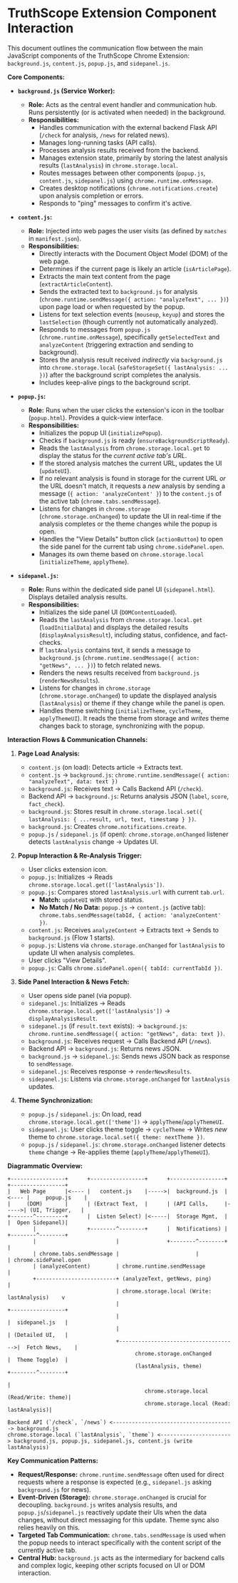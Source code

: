# TruthScope Extension Component Interaction

This document outlines the communication flow between the main JavaScript components of the TruthScope Chrome Extension: `background.js`, `content.js`, `popup.js`, and `sidepanel.js`.

**Core Components:**

*   **`background.js` (Service Worker):**
    *   **Role:** Acts as the central event handler and communication hub. Runs persistently (or is activated when needed) in the background.
    *   **Responsibilities:**
        *   Handles communication with the external backend Flask API (`/check` for analysis, `/news` for related news).
        *   Manages long-running tasks (API calls).
        *   Processes analysis results received from the backend.
        *   Manages extension state, primarily by storing the latest analysis results (`lastAnalysis`) in `chrome.storage.local`.
        *   Routes messages between other components (`popup.js`, `content.js`, `sidepanel.js`) using `chrome.runtime.onMessage`.
        *   Creates desktop notifications (`chrome.notifications.create`) upon analysis completion or errors.
        *   Responds to "ping" messages to confirm it's active.

*   **`content.js`:**
    *   **Role:** Injected into web pages the user visits (as defined by `matches` in `manifest.json`).
    *   **Responsibilities:**
        *   Directly interacts with the Document Object Model (DOM) of the web page.
        *   Determines if the current page is likely an article (`isArticlePage`).
        *   Extracts the main text content from the page (`extractArticleContent`).
        *   Sends the extracted text to `background.js` for analysis (`chrome.runtime.sendMessage({ action: "analyzeText", ... })`) upon page load or when requested by the popup.
        *   Listens for text selection events (`mouseup`, `keyup`) and stores the `lastSelection` (though currently not automatically analyzed).
        *   Responds to messages from `popup.js` (`chrome.runtime.onMessage`), specifically `getSelectedText` and `analyzeContent` (triggering extraction and sending to background).
        *   Stores the analysis result received *indirectly* via `background.js` into `chrome.storage.local` (`safeStorageSet({ lastAnalysis: ... })`) after the background script completes the analysis.
        *   Includes keep-alive pings to the background script.

*   **`popup.js`:**
    *   **Role:** Runs when the user clicks the extension's icon in the toolbar (`popup.html`). Provides a quick-view interface.
    *   **Responsibilities:**
        *   Initializes the popup UI (`initializePopup`).
        *   Checks if `background.js` is ready (`ensureBackgroundScriptReady`).
        *   Reads the `lastAnalysis` from `chrome.storage.local.get` to display the status for the *current active tab's URL*.
        *   If the stored analysis matches the current URL, updates the UI (`updateUI`).
        *   If no relevant analysis is found in storage for the current URL *or* the URL doesn't match, it requests a *new* analysis by sending a message (`{ action: 'analyzeContent' }`) to the `content.js` of the active tab (`chrome.tabs.sendMessage`).
        *   Listens for changes in `chrome.storage` (`chrome.storage.onChanged`) to update the UI in real-time if the analysis completes or the theme changes while the popup is open.
        *   Handles the "View Details" button click (`actionButton`) to open the side panel for the current tab using `chrome.sidePanel.open`.
        *   Manages its own theme based on `chrome.storage.local` (`initializeTheme`, `applyTheme`).

*   **`sidepanel.js`:**
    *   **Role:** Runs within the dedicated side panel UI (`sidepanel.html`). Displays detailed analysis results.
    *   **Responsibilities:**
        *   Initializes the side panel UI (`DOMContentLoaded`).
        *   Reads the `lastAnalysis` from `chrome.storage.local.get` (`loadInitialData`) and displays the detailed results (`displayAnalysisResult`), including status, confidence, and fact-checks.
        *   If `lastAnalysis` contains text, it sends a message to `background.js` (`chrome.runtime.sendMessage({ action: "getNews", ... })`) to fetch related news.
        *   Renders the news results received from `background.js` (`renderNewsResults`).
        *   Listens for changes in `chrome.storage` (`chrome.storage.onChanged`) to update the displayed analysis (`lastAnalysis`) or theme if they change while the panel is open.
        *   Handles theme switching (`initializeTheme`, `cycleTheme`, `applyThemeUI`). It reads the theme from storage and *writes* theme changes back to storage, synchronizing with the popup.

**Interaction Flows & Communication Channels:**

1.  **Page Load Analysis:**
    *   `content.js` (on load): Detects article -> Extracts text.
    *   `content.js` -> `background.js`: `chrome.runtime.sendMessage({ action: "analyzeText", data: text })`
    *   `background.js`: Receives text -> Calls Backend API (`/check`).
    *   Backend API -> `background.js`: Returns analysis JSON (`label`, `score`, `fact_check`).
    *   `background.js`: Stores result in `chrome.storage.local.set({ lastAnalysis: { ...result, url, text, timestamp } })`.
    *   `background.js`: Creates `chrome.notifications.create`.
    *   `popup.js` / `sidepanel.js` (if open): `chrome.storage.onChanged` listener detects `lastAnalysis` change -> Updates UI.

2.  **Popup Interaction & Re-Analysis Trigger:**
    *   User clicks extension icon.
    *   `popup.js`: Initializes -> Reads `chrome.storage.local.get(['lastAnalysis'])`.
    *   `popup.js`: Compares stored `lastAnalysis.url` with current `tab.url`.
        *   **Match:** `updateUI` with stored status.
        *   **No Match / No Data:** `popup.js` -> `content.js` (active tab): `chrome.tabs.sendMessage(tabId, { action: 'analyzeContent' })`.
    *   `content.js`: Receives `analyzeContent` -> Extracts text -> Sends to `background.js` (Flow 1 starts).
    *   `popup.js`: Listens via `chrome.storage.onChanged` for `lastAnalysis` to update UI when analysis completes.
    *   User clicks "View Details".
    *   `popup.js`: Calls `chrome.sidePanel.open({ tabId: currentTabId })`.

3.  **Side Panel Interaction & News Fetch:**
    *   User opens side panel (via popup).
    *   `sidepanel.js`: Initializes -> Reads `chrome.storage.local.get(['lastAnalysis'])` -> `displayAnalysisResult`.
    *   `sidepanel.js` (if `result.text` exists): -> `background.js`: `chrome.runtime.sendMessage({ action: "getNews", data: text })`.
    *   `background.js`: Receives request -> Calls Backend API (`/news`).
    *   Backend API -> `background.js`: Returns news JSON.
    *   `background.js` -> `sidepanel.js`: Sends news JSON back as response to `sendMessage`.
    *   `sidepanel.js`: Receives response -> `renderNewsResults`.
    *   `sidepanel.js`: Listens via `chrome.storage.onChanged` for `lastAnalysis` updates.

4.  **Theme Synchronization:**
    *   `popup.js` / `sidepanel.js`: On load, read `chrome.storage.local.get(['theme'])` -> `applyTheme`/`applyThemeUI`.
    *   `sidepanel.js`: User clicks theme toggle -> `cycleTheme` -> Writes *new* theme to `chrome.storage.local.set({ theme: nextTheme })`.
    *   `popup.js` / `sidepanel.js`: `chrome.storage.onChanged` listener detects `theme` change -> Re-applies theme (`applyTheme`/`applyThemeUI`).

**Diagrammatic Overview:**

```
+-----------------+      +-----------------+      +-----------------+      +-----------------+
|   Web Page      |<---- |   content.js    |----->|  background.js  |<---- |     popup.js    |
|     (DOM)       |      | (Extract Text,  |      | (API Calls,     |----->| (UI, Trigger,   |
+-------^---------+      |  Listen Select) |<-----|  Storage Mgmt,  |      |  Open Sidepanel)|
        |                +--------^--------+      |  Notifications) |      +--------^--------+
        |                         |               +--------^--------+               |
        | chrome.tabs.sendMessage |                        |                        | chrome.sidePanel.open
        | (analyzeContent)        | chrome.runtime.sendMessage                    |
        +-------------------------+ (analyzeText, getNews, ping)                  |
                                  | chrome.storage.local (Write: lastAnalysis)    v
                                  |                                      +-----------------+
                                  |                                      |  sidepanel.js   |
                                  |                                      | (Detailed UI,   |
                                  +------------------------------------->|  Fetch News,    |
                                        chrome.storage.onChanged         |  Theme Toggle)  |
                                        (lastAnalysis, theme)            +--------^--------+
                                                                                  |
                                           chrome.storage.local (Read/Write: theme)|
                                           chrome.storage.local (Read: lastAnalysis)|

Backend API (`/check`, `/news`) <--------------------------------------> background.js
chrome.storage.local (`lastAnalysis`, `theme`) <----------------------> background.js, popup.js, sidepanel.js, content.js (write lastAnalysis)
```

**Key Communication Patterns:**

*   **Request/Response:** `chrome.runtime.sendMessage` often used for direct requests where a response is expected (e.g., `sidepanel.js` asking `background.js` for news).
*   **Event-Driven (Storage):** `chrome.storage.onChanged` is crucial for decoupling. `background.js` writes analysis results, and `popup.js`/`sidepanel.js` reactively update their UIs when the data changes, without direct messaging for this update. Theme sync also relies heavily on this.
*   **Targeted Tab Communication:** `chrome.tabs.sendMessage` is used when the popup needs to interact specifically with the content script of the currently active tab.
*   **Central Hub:** `background.js` acts as the intermediary for backend calls and complex logic, keeping other scripts focused on UI or DOM interaction.
